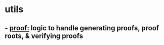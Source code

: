 # utils

## - [proof:](./proof/)  logic to handle generating proofs, proof roots, & verifying proofs